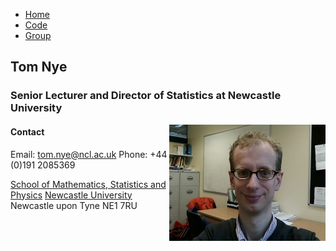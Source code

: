 <link rel="stylesheet" type="text/css" href="/css/main.css">
<meta name="keywords" content="Tom Nye; probability; statistics; Newcastle; geometry; phylogenetics; phylogenetic tree;">

<ul>
  <li style="display:none;"></li>
  <li><a href="#home">Home</a></li>
  <li><a href="#news">Code</a></li>
  <li><a href="#contact">Group</a></li>
</ul>

## Tom Nye
  
### Senior Lecturer and Director of Statistics at Newcastle University

<img align="right" class="responsive-image" src="portrait3.jpg"/>

#### Contact

Email: [tom.nye@ncl.ac.uk](mailto:tom.nye@ncl.ac.uk)
Phone: +44 (0)191 2085369

[School of Mathematics, Statistics and Physics](http://www.ncl.ac.uk/maths/)
[Newcastle University](http://www.ncl.ac.uk/)
Newcastle upon Tyne
NE1 7RU

